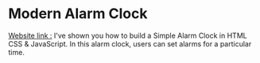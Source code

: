 # Modern Alarm Clock 
 [Website link :](https://ar-alarm-clock.netlify.app/)
 I've shown you how to build a Simple Alarm Clock in HTML CSS & JavaScript. In this alarm clock, users can set alarms for a particular time.
